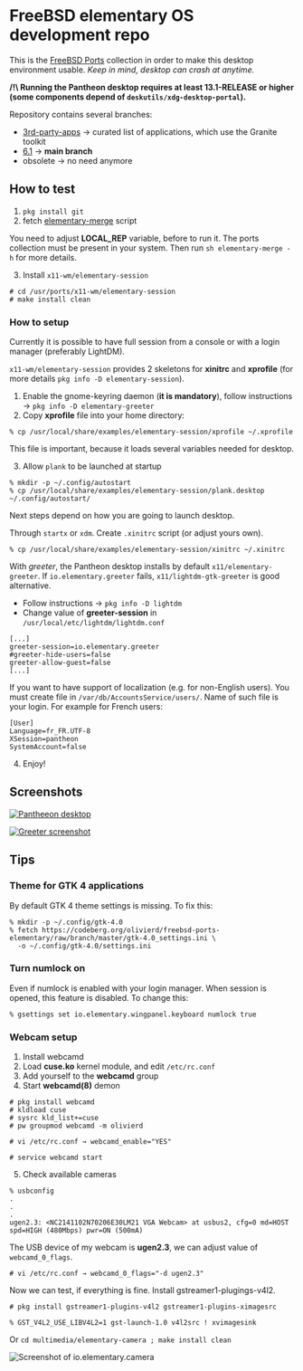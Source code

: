 # FreeBSD elementary OS development repo

This is the [FreeBSD Ports](https://cgit.freebsd.org/ports/) collection in order to make this desktop environment usable. *Keep in mind, desktop can crash at anytime.*

**/!\ Running the Pantheon desktop requires at least 13.1-RELEASE or higher (some components depend of `deskutils/xdg-desktop-portal`).**

Repository contains several branches:

* [3rd-party-apps](https://codeberg.org/olivierd/freebsd-ports-elementary/src/branch/3rd-party-apps) → curated list of applications, which use the Granite toolkit
* [6.1](https://codeberg.org/olivierd/freebsd-ports-elementary/src/branch/6.1) → **main branch**
* obsolete → no need anymore

## How to test

1. `pkg install git`
2. fetch [elementary-merge](https://codeberg.org/olivierd/freebsd-ports-elementary/raw/branch/master/Tools/scripts/elementary-merge) script

You need to adjust **LOCAL_REP** variable, before to run it. The ports collection must be present in your system. Then run `sh elementary-merge -h` for more details.

3. Install `x11-wm/elementary-session`

```
# cd /usr/ports/x11-wm/elementary-session
# make install clean
```

### How to setup

Currently it is possible to have full session from a console or with a login manager (preferably LightDM).

`x11-wm/elementary-session` provides 2 skeletons for **xinitrc** and **xprofile** (for more details `pkg info -D elementary-session`).

1. Enable the gnome-keyring daemon (**it is mandatory**), follow instructions → `pkg info -D elementary-greeter`
2. Copy **xprofile** file into your home directory:

```
% cp /usr/local/share/examples/elementary-session/xprofile ~/.xprofile
```

This file is important, because it loads several variables needed for desktop.

3. Allow `plank` to be launched at startup

```
% mkdir -p ~/.config/autostart
% cp /usr/local/share/examples/elementary-session/plank.desktop ~/.config/autostart/
```

Next steps depend on how you are going to launch desktop.

Through `startx` or `xdm`. Create `.xinitrc` script (or adjust yours own).

```
% cp /usr/local/share/examples/elementary-session/xinitrc ~/.xinitrc
```

With *greeter*, the Pantheon desktop installs by default `x11/elementary-greeter`. If `io.elementary.greeter` fails, `x11/lightdm-gtk-greeter` is good alternative.

- Follow instructions → `pkg info -D lightdm`
- Change value of **greeter-session** in `/usr/local/etc/lightdm/lightdm.conf`

```
[...]
greeter-session=io.elementary.greeter
#greeter-hide-users=false
greeter-allow-guest=false
[...]
```

If you want to have support of localization (e.g. for non-English users). You must create file in `/var/db/AccountsService/users/`. Name of such file is your login. For example for French users:

```
[User]
Language=fr_FR.UTF-8
XSession=pantheon
SystemAccount=false
```

4. Enjoy!

## Screenshots

[![Pantheeon desktop](https://codeberg.org/olivierd/freebsd-ports-elementary/raw/branch/master/img/pantheon-desktop_55.png)](https://codeberg.org/olivierd/freebsd-ports-elementary/raw/branch/master/img/pantheon-desktop.png)

[![Greeter screenshot](https://codeberg.org/olivierd/freebsd-ports-elementary/raw/branch/master/img/io.elementary.greeter_55.png)](https://codeberg.org/olivierd/freebsd-ports-elementary/raw/branch/master/img/io.elementary.greeter.png)

## Tips

### Theme for GTK 4 applications

By default GTK 4 theme settings is missing. To fix this:

```
% mkdir -p ~/.config/gtk-4.0
% fetch https://codeberg.org/olivierd/freebsd-ports-elementary/raw/branch/master/gtk-4.0_settings.ini \
  -o ~/.config/gtk-4.0/settings.ini
```

### Turn numlock on

Even if numlock is enabled with your login manager. When session is opened, this feature is disabled. To change this:

```
% gsettings set io.elementary.wingpanel.keyboard numlock true
```

### Webcam setup

1. Install webcamd
2. Load **cuse.ko** kernel module, and edit `/etc/rc.conf`
3. Add yourself to the **webcamd** group
4. Start **webcamd(8)** demon

```
# pkg install webcamd
# kldload cuse
# sysrc kld_list+=cuse
# pw groupmod webcamd -m olivierd

# vi /etc/rc.conf → webcamd_enable="YES"

# service webcamd start
```

5. Check available cameras

```
% usbconfig
.
.
.
ugen2.3: <NC2141102N70206E30LM21 VGA Webcam> at usbus2, cfg=0 md=HOST spd=HIGH (480Mbps) pwr=ON (500mA)
```

The USB device of my webcam is **ugen2.3**, we can adjust value of `webcamd_0_flags`.

	# vi /etc/rc.conf → webcamd_0_flags="-d ugen2.3"

Now we can test, if everything is fine. Install gstreamer1-plugings-v4l2.

	# pkg install gstreamer1-plugins-v4l2 gstreamer1-plugins-ximagesrc

	% GST_V4L2_USE_LIBV4L2=1 gst-launch-1.0 v4l2src ! xvimagesink

Or `cd multimedia/elementary-camera ; make install clean`

![Screenshot of io.elementary.camera](https://codeberg.org/olivierd/freebsd-ports-elementary/raw/branch/master/img/io.elementary.camera.png)
